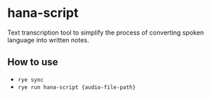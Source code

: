 # hana-script

Text transcription tool to simplify the process of converting spoken language into written notes. 

## How to use
- `rye sync`
- `rye run hana-script {audio-file-path}`
